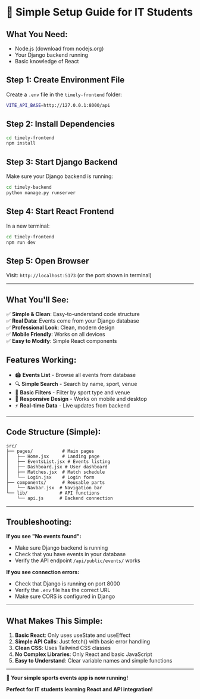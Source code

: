 # 🚀 Simple Setup Guide for IT Students

## **What You Need:**
- Node.js (download from nodejs.org)
- Your Django backend running
- Basic knowledge of React

## **Step 1: Create Environment File**
Create a `.env` file in the `timely-frontend` folder:
```bash
VITE_API_BASE=http://127.0.0.1:8000/api
```

## **Step 2: Install Dependencies**
```bash
cd timely-frontend
npm install
```

## **Step 3: Start Django Backend**
Make sure your Django backend is running:
```bash
cd timely-backend
python manage.py runserver
```

## **Step 4: Start React Frontend**
In a new terminal:
```bash
cd timely-frontend
npm run dev
```

## **Step 5: Open Browser**
Visit: `http://localhost:5173` (or the port shown in terminal)

---

## **What You'll See:**

✅ **Simple & Clean**: Easy-to-understand code structure  
✅ **Real Data**: Events come from your Django database  
✅ **Professional Look**: Clean, modern design  
✅ **Mobile Friendly**: Works on all devices  
✅ **Easy to Modify**: Simple React components  

## **Features Working:**
- 🏟️ **Events List** - Browse all events from database
- 🔍 **Simple Search** - Search by name, sport, venue
- 🎯 **Basic Filters** - Filter by sport type and venue
- 📱 **Responsive Design** - Works on mobile and desktop
- ⚡ **Real-time Data** - Live updates from backend

---

## **Code Structure (Simple):**

```
src/
├── pages/           # Main pages
│   ├── Home.jsx     # Landing page
│   ├── EventsList.jsx # Events listing
│   ├── Dashboard.jsx # User dashboard
│   ├── Matches.jsx  # Match schedule
│   └── Login.jsx    # Login form
├── components/      # Reusable parts
│   └── Navbar.jsx  # Navigation bar
└── lib/            # API functions
    └── api.js      # Backend connection
```

---

## **Troubleshooting:**

**If you see "No events found":**
- Make sure Django backend is running
- Check that you have events in your database
- Verify the API endpoint `/api/public/events/` works

**If you see connection errors:**
- Check that Django is running on port 8000
- Verify the `.env` file has the correct URL
- Make sure CORS is configured in Django

---

## **What Makes This Simple:**

1. **Basic React**: Only uses useState and useEffect
2. **Simple API Calls**: Just fetch() with basic error handling
3. **Clean CSS**: Uses Tailwind CSS classes
4. **No Complex Libraries**: Only React and basic JavaScript
5. **Easy to Understand**: Clear variable names and simple functions

---

**🎉 Your simple sports events app is now running!**

**Perfect for IT students learning React and API integration!**
